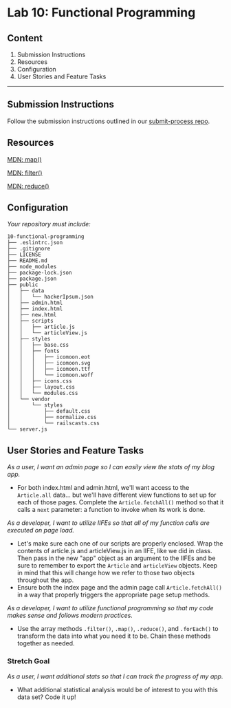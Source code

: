 Lab 10: Functional Programming
===

## Content
1. Submission Instructions
1. Resources
1. Configuration
1. User Stories and Feature Tasks

----

## Submission Instructions
Follow the submission instructions outlined in our [submit-process repo](https://github.com/acl-301d-fall-2017/submit-process).

## Resources  

[MDN: map()](https://developer.mozilla.org/en-US/docs/Web/JavaScript/Reference/Global_Objects/Array/map)

[MDN: filter()](https://developer.mozilla.org/en-US/docs/Web/JavaScript/Reference/Global_Objects/Array/filter)

[MDN: reduce()](https://developer.mozilla.org/en-US/docs/Web/JavaScript/Reference/Global_Objects/Array/Reduce)

## Configuration
_Your repository must include:_

```
10-functional-programming
├── .eslintrc.json
├── .gitignore
├── LICENSE
├── README.md
├── node_modules
├── package-lock.json
├── package.json
├── public
│   ├── data
│   │   └── hackerIpsum.json
│   ├── admin.html
│   ├── index.html
│   ├── new.html
│   ├── scripts
│   │   ├── article.js
│   │   └── articleView.js
│   ├── styles
│   │   ├── base.css
│   │   ├── fonts
│   │   │   ├── icomoon.eot
│   │   │   ├── icomoon.svg
│   │   │   ├── icomoon.ttf
│   │   │   └── icomoon.woff
│   │   ├── icons.css
│   │   ├── layout.css
│   │   └── modules.css
│   └── vendor
│       └── styles
│           ├── default.css
│           ├── normalize.css
│           └── railscasts.css
└── server.js
```

## User Stories and Feature Tasks

*As a user, I want an admin page so I can easily view the stats of my blog app.*

- For both index.html and admin.html, we'll want access to the `Article.all` data... but we'll have different view functions to set up for each of those pages. Complete the `Article.fetchAll()` method so that it calls a `next` parameter: a function to invoke when its work is done.  

*As a developer, I want to utilize IIFEs so that all of my function calls are executed on page load.*

- Let's make sure each one of our scripts are properly enclosed. Wrap the contents of article.js and articleView.js in an IIFE, like we did in class. Then pass in the new "app" object as an argument to the IIFEs and be sure to remember to export the `Article` and `articleView` objects. Keep in mind that this will change how we refer to those two objects throughout the app.
- Ensure both the index page and the admin page call `Article.fetchAll()` in a way that properly triggers the appropriate page setup methods.

*As a developer, I want to utilize functional programming so that my code makes sense and follows modern practices.*

-  Use the array methods `.filter()`, `.map()`, `.reduce()`, and `.forEach()` to transform the data into what you need it to be. Chain these methods together as needed.

### Stretch Goal

*As a user, I want additional stats so that I can track the progress of my app.*

- What additional statistical analysis would be of interest to you with this data set? Code it up!